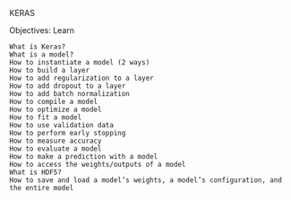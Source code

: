 KERAS

Objectives:
    Learn

    What is Keras?
    What is a model?
    How to instantiate a model (2 ways)
    How to build a layer
    How to add regularization to a layer
    How to add dropout to a layer
    How to add batch normalization
    How to compile a model
    How to optimize a model
    How to fit a model
    How to use validation data
    How to perform early stopping
    How to measure accuracy
    How to evaluate a model
    How to make a prediction with a model
    How to access the weights/outputs of a model
    What is HDF5?
    How to save and load a model’s weights, a model’s configuration, and the entire model


